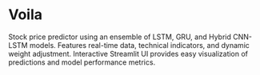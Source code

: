 # Voila
Stock price predictor using an ensemble of LSTM, GRU, and Hybrid CNN-LSTM models. Features real-time data, technical indicators, and dynamic weight adjustment. Interactive Streamlit UI provides easy visualization of predictions and model performance metrics.
